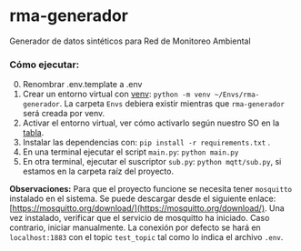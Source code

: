 # rma-generador
Generador de datos sintéticos para Red de Monitoreo Ambiental

### Cómo ejecutar:
0. Renombrar .env.template a .env
1. Crear un entorno virtual con [venv](https://docs.python.org/3/library/venv.html): `python -m venv ~/Envs/rma-generador`. La carpeta `Envs` debiera existir mientras que `rma-generador` será creada por venv.
2. Activar el entorno virtual, ver cómo activarlo según nuestro SO en la [tabla](https://docs.python.org/3/library/venv.html#how-venvs-work). 
3. Instalar las dependencias con: `pip install -r requirements.txt` .
4. En una terminal ejecutar el script `main.py`: `python main.py`
5. En otra terminal, ejecutar el suscriptor `sub.py`: `python mqtt/sub.py`, si estamos en la carpeta raíz del proyecto. 

**Observaciones:**
Para que el proyecto funcione se necesita tener `mosquitto` instalado en el sistema. Se puede descargar desde el siguiente enlace: [https://mosquitto.org/download/](https://mosquitto.org/download/). 
Una vez instalado, verificar que el servicio de mosquitto ha iniciado. Caso contrario, iniciar manualmente.
La conexión por defecto se hará en `localhost:1883` con el topic `test_topic` tal como lo indica el archivo `.env`. 

